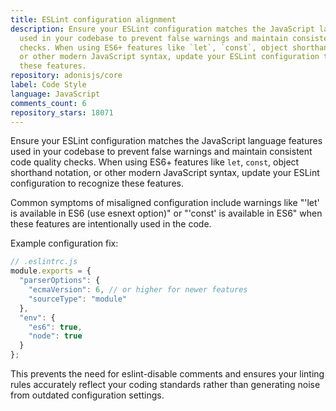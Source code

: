 ```yaml
---
title: ESLint configuration alignment
description: Ensure your ESLint configuration matches the JavaScript language features
  used in your codebase to prevent false warnings and maintain consistent code quality
  checks. When using ES6+ features like `let`, `const`, object shorthand notation,
  or other modern JavaScript syntax, update your ESLint configuration to recognize
  these features.
repository: adonisjs/core
label: Code Style
language: JavaScript
comments_count: 6
repository_stars: 18071
---
```


Ensure your ESLint configuration matches the JavaScript language features used in your codebase to prevent false warnings and maintain consistent code quality checks. When using ES6+ features like `let`, `const`, object shorthand notation, or other modern JavaScript syntax, update your ESLint configuration to recognize these features.

Common symptoms of misaligned configuration include warnings like "'let' is available in ES6 (use esnext option)" or "'const' is available in ES6" when these features are intentionally used in the code.

Example configuration fix:
```javascript
// .eslintrc.js
module.exports = {
  "parserOptions": {
    "ecmaVersion": 6, // or higher for newer features
    "sourceType": "module"
  },
  "env": {
    "es6": true,
    "node": true
  }
};
```

This prevents the need for eslint-disable comments and ensures your linting rules accurately reflect your coding standards rather than generating noise from outdated configuration settings.